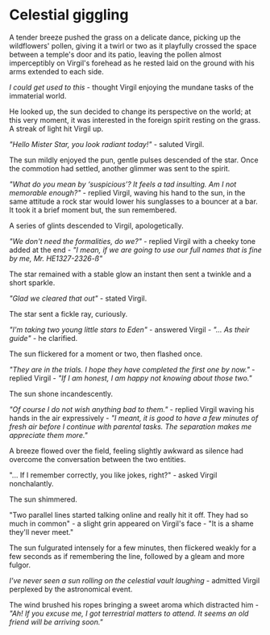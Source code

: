# Celestial giggling

A tender breeze pushed the grass on a delicate dance, picking up the wildflowers' pollen, giving it a twirl or two as it playfully crossed the space between a temple's door and its patio, leaving the pollen almost imperceptibly on Virgil's forehead as he rested laid on the ground with his arms extended to each side.

*I could get used to this* - thought Virgil enjoying the mundane tasks of the immaterial world.

He looked up, the sun decided to change its perspective on the world; at this very moment, it was interested in the foreign spirit resting on the grass. A streak of light hit Virgil up.

 *"Hello Mister Star, you look radiant today!"* - saluted Virgil.

The sun mildly enjoyed the pun, gentle pulses descended of the star. Once the commotion had settled, another glimmer was sent to the spirit.

*"What do you mean by ‘suspicious’? It feels a tad insulting. Am I not memorable enough?"* - replied Virgil, waving his hand to the sun, in the same attitude a rock star would lower his sunglasses to a bouncer at a bar. It took it a brief moment but, the sun remembered.

A series of glints descended to Virgil, apologetically.

*"We don't need the formalities, do we?"* - replied Virgil with a cheeky tone added at the end - *"I mean, if we are going to use our full names that is fine by me, Mr. HE1327-2326-ß"*

The star remained with a stable glow an instant then sent a twinkle and a short sparkle.

*"Glad we cleared that out"* - stated Virgil.

The star sent a fickle ray, curiously.

*"I'm taking two young little stars to Eden"* - answered Virgil - *"... As their guide"* - he clarified.

The sun flickered for a moment or two, then flashed once.

*"They are in the trials. I hope they have completed the first one by now."* - replied Virgil - *"If I am honest, I am happy not knowing about those two."*

The sun shone incandescently.

*"Of course I do not wish anything bad to them."* - replied Virgil waving his hands in the air expressively - *"I meant, it is good to have a few minutes of fresh air before I continue with parental tasks. The separation makes me appreciate them more."*

A breeze flowed over the field, feeling slightly awkward as silence had overcome the conversation between the two entities.

"... If I remember correctly, you like jokes, right?" - asked Virgil nonchalantly.

The sun shimmered.

"Two parallel lines started talking online and really hit it off. They had so much in common" - a slight grin appeared on Virgil's face - "It is a shame they'll never meet."

The sun fulgurated intensely for a few minutes, then flickered weakly for a few seconds as if remembering the line, followed by a gleam and more fulgor.

*I've never seen a sun rolling on the celestial vault laughing* - admitted Virgil perplexed by the astronomical event.

The wind brushed his ropes bringing a sweet aroma which distracted him - *"Ah! If you excuse me, I got terrestrial matters to attend. It seems an old friend will be arriving soon."*
